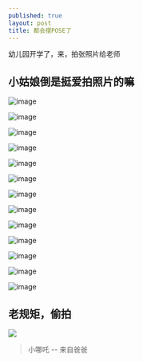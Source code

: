 ```yaml
---
published: true
layout: post
title: 都会摆POSE了
---
```


幼儿园开学了，来，拍张照片给老师

## 小姑娘倒是挺爱拍照片的嘛

![image](https://6d6f-moxigan-1259722256.tcb.qcloud.la/xy/a3f1f30e.jpg)

![image](https://6d6f-moxigan-1259722256.tcb.qcloud.la/xy/2e2abccf.jpg)

![image](https://6d6f-moxigan-1259722256.tcb.qcloud.la/xy/aad5f196.jpg)

![image](https://6d6f-moxigan-1259722256.tcb.qcloud.la/xy/06d71e9a.jpg)

![image](https://6d6f-moxigan-1259722256.tcb.qcloud.la/xy/ef0e3448.jpg)

![image](https://6d6f-moxigan-1259722256.tcb.qcloud.la/xy/4479d49d.jpg)

![image](https://6d6f-moxigan-1259722256.tcb.qcloud.la/xy/704cbda1.jpg)

![image](https://6d6f-moxigan-1259722256.tcb.qcloud.la/xy/08a0f2b1.jpg)

![image](https://6d6f-moxigan-1259722256.tcb.qcloud.la/xy/aadd87a6.jpg)

![image](https://6d6f-moxigan-1259722256.tcb.qcloud.la/xy/406079f1.jpg)

![image](https://6d6f-moxigan-1259722256.tcb.qcloud.la/xy/3b182b20.jpg)

![image](https://6d6f-moxigan-1259722256.tcb.qcloud.la/xy/c70fd7c7.jpg)

![image](https://6d6f-moxigan-1259722256.tcb.qcloud.la/xy/f5bf4c3a.jpg)

## 老规矩，偷拍

![](https://6d6f-moxigan-1259722256.tcb.qcloud.la/xy/1e5470f3.jpg)

> 小哪吒 -- 来自爸爸
